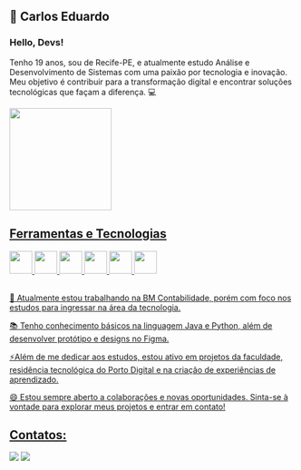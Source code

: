 ## 🤖 Carlos Eduardo

### Hello, Devs!

Tenho 19 anos, sou de Recife-PE, e atualmente estudo Análise e Desenvolvimento de Sistemas com uma paixão por tecnologia e inovação. Meu objetivo é contribuir para a transformação digital e encontrar soluções tecnológicas que façam a diferença. 💻

<div>
<a href="https://github.com/carlos-l1ma">
<img loading="lazy" height="180em" src="https://github-readme-stats.vercel.app/api?username=carlos-l1ma&show_icons=true&theme=dracula&include_all_commits=true&count_private=true"/>
</div>

## Ferramentas e Tecnologias

<div>
<img src="https://cdn.jsdelivr.net/gh/devicons/devicon@latest/icons/java/java-original.svg" width="40" height="40"/> <img src="https://cdn.jsdelivr.net/gh/devicons/devicon@latest/icons/python/python-plain.svg" width="40" height="40"/> <img src="https://cdn.jsdelivr.net/gh/devicons/devicon@latest/icons/html5/html5-original-wordmark.svg" width="40" height="40"/> <img src="https://cdn.jsdelivr.net/gh/devicons/devicon@latest/icons/css3/css3-original-wordmark.svg" width="40" height="40"/> <img src="https://cdn.jsdelivr.net/gh/devicons/devicon@latest/icons/figma/figma-original.svg" width="40" height="40"/>  <img src="https://cdn.jsdelivr.net/gh/devicons/devicon@latest/icons/github/github-original.svg" width="40" height="40"/> 
</div>

</br>

🔭 Atualmente estou trabalhando na BM Contabilidade, porém com foco nos estudos para ingressar na área da tecnologia.

📚 Tenho conhecimento básicos na linguagem Java e Python, além de desenvolver protótipo e designs no Figma.

⚡Além de me dedicar aos estudos, estou ativo em projetos da faculdade, residência tecnológica do Porto Digital e na criação de experiências de aprendizado.

😄 Estou sempre aberto a colaborações e novas oportunidades. Sinta-se à vontade para explorar meus projetos e entrar em contato!

## Contatos:

<div>
<a href="https://instagram.com/carlos.1ima" target="_blank"><img loading="lazy" src="https://img.shields.io/badge/-Instagram-%23E4405F?style=for-the-badge&logo=instagram&logoColor=white" target="_blank"></a> <a href="https://www.linkedin.com/in/carlos-lima-44b324275" target="_blank"><img loading="lazy" src="https://img.shields.io/badge/-LinkedIn-%230077B5?style=for-the-badge&logo=linkedin&logoColor=white" target="_blank"></a>
</div>

